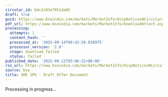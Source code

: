 ```yaml
---
circular_id: b4c3c03e7851da05
draft: true
guid: https://www.bseindia.com/markets/MarketInfo/DispNoticesNCirculars.aspx?Noticeid={18A3AB1E-C52C-4188-AA4A-680830C39F06}&noticeno=20250912-6&dt=09/12/2025&icount=6&totcount=103&flag=0
pdf_url: https://www.bseindia.com/markets/MarketInfo/DownloadAttach.aspx?id=20250912-6&attachedId=
processing:
  attempts: 1
  content_hash: ''
  processed_at: '2025-09-14T09:42:58.838975'
  processor_version: '2.0'
  stage: download_failed
  status: failed
published_date: '2025-09-12T05:06:32+00:00'
rss_url: https://www.bseindia.com/markets/MarketInfo/DispNoticesNCirculars.aspx?Noticeid={18A3AB1E-C52C-4188-AA4A-680830C39F06}&noticeno=20250912-6&dt=09/12/2025&icount=6&totcount=103&flag=0
source: bse
title: SME IPO - Draft Offer Document
---
```


Processing in progress...